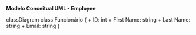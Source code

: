 **Modelo Conceitual UML - Employee**

classDiagram
    class Funcionário {
        + ID: int
        + First Name: string
        + Last Name: string
        + Email: string
    }
